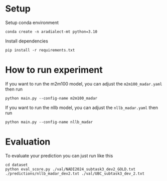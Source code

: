 # Setup
Setup conda environment
```
conda create -n aradialect-mt python=3.10
```
Install dependencies
```
pip install -r requirements.txt
```

# How to run experiment
If you want to run the m2m100 model, you can adjust the `m2m100_madar.yaml` then run
```
python main.py --config-name m2m100_madar
```
If you want to run the nllb model, you can adjust the `nllb_madar.yaml` then run
```
python main.py --config-name nllb_madar
```

# Evaluation 
To evaluate your prediction you can just run like this
```
cd dataset
python eval_score.py ./val/NADI2024_subtask3_dev2_GOLD.txt ./predictions/nllb_madar_dev2.txt ./val/UBC_subtask3_dev_2.txt
```